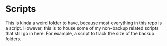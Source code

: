 # Scripts

This is kinda a weird folder to have, because most everything in this repo is a script. However, this is to house some of my non-backup related scripts that still go in here. For example, a script to track the size of the backup folders.
